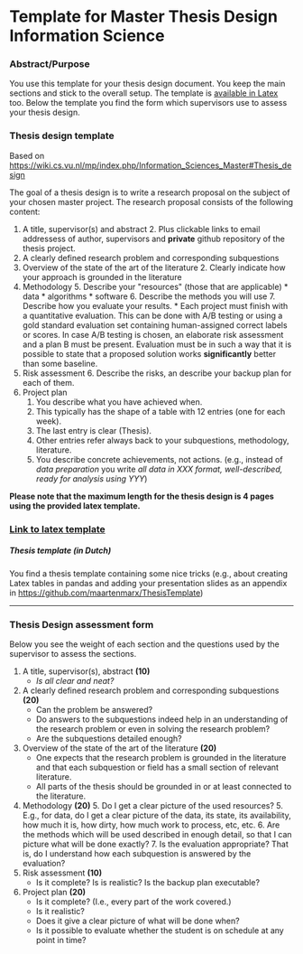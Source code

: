 # Template for Master Thesis Design Information Science

### Abstract/Purpose
You use this   template for your thesis design document. You keep the main sections and stick to the overall setup.
The template is [available in Latex](https://github.com/maartenmarx/ThesisTemplate/blob/master/ThesisTemplate/ThesisDesign.tex) too.  Below the template you find the form which supervisors use to assess your thesis design.

<!--Below is also a template for the  presentation of your thesis design. -->


### Thesis design template

Based on  <https://wiki.cs.vu.nl/mp/index.php/Information_Sciences_Master#Thesis_design>

The goal of a thesis design is to write a research proposal on the subject of your chosen master project. The research proposal   consists of the following content:

1. A title, supervisor(s) and abstract
	2. Plus clickable links to email addressess of author, supervisors and **private** github repository of the thesis project.
2. A clearly defined research problem and corresponding subquestions
1. Overview of the state of the art of the literature
	2. Clearly indicate how your approach is grounded in the literature
4. Methodology
	5. Describe your "resources" (those that are applicable)
		* data
		* algorithms
		* software
	6. Describe the methods you will use
	7. Describe how you evaluate your results.
    	* Each project must finish with a quantitative evaluation. This can be done with A/B testing or using a gold standard evaluation set containing human-assigned correct labels or scores.  In case A/B testing is chosen, an elaborate risk assessment and a plan B must be present. Evaluation must be in such a way that it is possible to state that a proposed solution works **significantly** better than some baseline.
5. Risk assessment
	6. Describe the risks, an describe your backup plan for each of them.
3. Project plan 
	1.  You describe what you have achieved when. 
	2. This typically has the shape of a table with 12 entries (one for each week).
	3. The last entry is clear (Thesis).
	4. Other entries refer always back to your subquestions, methodology, literature.
	5. You describe concrete achievements, not actions. (e.g., instead of _data preparation_ you write _all data in XXX format, well-described, ready for analysis using YYY_)


**Please note that the maximum length for the thesis design  is 4 pages using the provided latex template.**

### [Link to latex template](https://github.com/maartenmarx/ThesisTemplate/blob/master/ThesisTemplate/ThesisDesign.tex)

##### Thesis template (in Dutch)
You find a thesis template containing some nice tricks (e.g., about creating Latex tables in pandas and adding your presentation slides as an appendix in <https://github.com/maartenmarx/ThesisTemplate>)

 
----

### Thesis Design assessment form

<!--You can receive 100 points for your thesis design. Your grade is the number of points divided by 10.-->
 Below you see the weight of each section and the questions used by the supervisor to assess the sections. 

1. A title, supervisor(s), abstract **(10)**
	 * _Is all clear and neat?_
2. A clearly defined research problem and corresponding subquestions **(20)**
	* Can the problem be answered?
	* Do answers to the subquestions indeed help in an understanding of the research problem or even in solving the research problem?
	* Are the subquestions detailed enough?
1. Overview of the state of the art of the literature **(20)**
	* One expects that the research problem is grounded in the literature and that each subquestion or field has a small section of relevant literature.
	* All parts of the thesis should be grounded in or at least connected to  the literature.
4. Methodology **(20)**
	5. Do I get a clear picture of the used resources?
		5. E.g., for data, do I get a clear picture of the data, its state, its availability, how much it is, how dirty, how much work to process, etc, etc.
	6. Are the methods which will be used described in enough detail, so that I can picture what will be done exactly? 
	7. Is the evaluation appropriate? That is, do I understand how each subquestion is answered by the evaluation? 
5. Risk assessment **(10)**
	* Is it complete? Is is realistic? Is the backup plan executable?
3. Project plan  **(20)**
	* Is it complete? (I.e., every part of the work covered.)
	* Is it realistic?
	* Does it give a clear picture of what will be done when? 
	* Is it possible to evaluate whether the student is on schedule at any point in time?


<!-- ### [Link to assessment form ](https://goo.gl/forms/2w6x6iU87AsIRuX83)
-->
